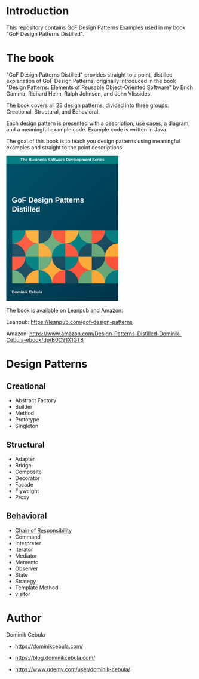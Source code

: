 # Introduction

This repository contains GoF Design Patterns Examples used in my book "GoF Design Patterns Distilled".

# The book

"GoF Design Patterns Distilled" provides straight to a point, distilled explanation of GoF Design Patterns, originally
introduced in the book "Design Patterns: Elements of Reusable Object-Oriented Software" by Erich Gamma, Richard Helm,
Ralph Johnson, and John Vlissides.

The book covers all 23 design patterns, divided into three groups: Creational, Structural, and Behavioral.

Each design pattern is presented with a description, use cases, a diagram, and a meaningful example code. Example code
is written in Java.

The goal of this book is to teach you design patterns using meaningful examples and straight to the point descriptions.

<img alt="GoF Design Patterns Distilled Book Cover" src="img/cover.svg" width="300"/>

The book is available on Leanpub and Amazon:

Leanpub: https://leanpub.com/gof-design-patterns

Amazon: https://www.amazon.com/Design-Patterns-Distilled-Dominik-Cebula-ebook/dp/B0C91X1GT8

# Design Patterns

## Creational

* Abstract Factory
* Builder
* Method
* Prototype
* Singleton

## Structural

* Adapter
* Bridge
* Composite
* Decorator
* Facade
* Flyweight
* Proxy

## Behavioral

* [Chain of Responsibility](src/main/java/com/dominikcebula/edu/design/patterns/behavioral/chain/of/responsibility)
* Command
* Interpreter
* Iterator
* Mediator
* Memento
* Observer
* State
* Strategy
* Template Method
* visitor

# Author

Dominik Cebula

* https://dominikcebula.com/

* https://blog.dominikcebula.com/

* https://www.udemy.com/user/dominik-cebula/

